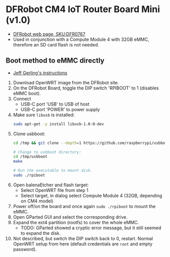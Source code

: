 # DFRobot CM4 IoT Router Board Mini (v1.0)
- [DFRobot web page, SKU:DFR0767](https://wiki.dfrobot.com/Compute_Module_4_IoT_Router_Board_Mini_SKU_DFR0767)
- Used in conjunction with a Compute Module 4 with 32GB eMMC, therefore an SD card flash is not needed.

## Boot method to eMMC directly
- [Jeff Gerling's instructions](https://www.jeffgeerling.com/blog/2020/how-flash-raspberry-pi-os-compute-module-4-emmc-usbboot)

1. Download OpenWRT image from the DFRobot site.
2. On the DFRobot Board, toggle the DIP switch 'RPIBOOT' to 1 (disables eMMC boot).
3. Connect
    * USB-C port 'USB' to USB of host
    * USB-C port 'POWER' to power supply
4. Make sure `libusb` is installed:
    ```sh
    sudo apt-get -y install libusb-1.0-0-dev
    ```
5. Clone usbboot:
    ```sh
    cd /tmp && git clone --depth=1 https://github.com/raspberrypi/usbboot
    
    # Change to usbboot directory:
    cd /tmp/usbboot
    make

    # Run the executable to mount disk.
    sudo ./rpiboot
    ```
6. Open balenaEtcher and flash target:
    * Select OpenWRT file from step 1
    * Select target, in dialog select Compute Module 4 (32GB, depending on CM4 model)
7. Power off/on the board and once again `sudo ./rpiboot` to mount the eMMC.
8. Open GParted GUI and select the corresponding drive.
9. Expand the ext4 partition (rootfs) to cover the whole eMMC.
    * TODO: GParted showed a cryptic error message, but it still seemed to expand the disk.
10. Not described, but switch the DIP switch back to 0, restart. Normal OpenWRT setup from here (default credentials are `root` and empty password).


